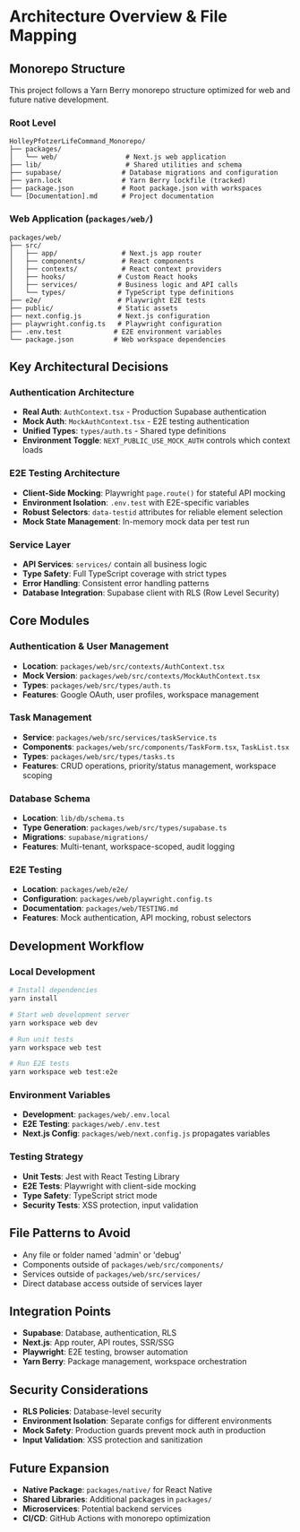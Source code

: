 # Architecture Overview & File Mapping

## Monorepo Structure

This project follows a Yarn Berry monorepo structure optimized for web and future native development.

### Root Level
```
HolleyPfotzerLifeCommand_Monorepo/
├── packages/
│   └── web/                 # Next.js web application
├── lib/                     # Shared utilities and schema
├── supabase/               # Database migrations and configuration
├── yarn.lock               # Yarn Berry lockfile (tracked)
├── package.json            # Root package.json with workspaces
└── [Documentation].md      # Project documentation
```

### Web Application (`packages/web/`)
```
packages/web/
├── src/
│   ├── app/                # Next.js app router
│   ├── components/         # React components
│   ├── contexts/           # React context providers
│   ├── hooks/             # Custom React hooks
│   ├── services/          # Business logic and API calls
│   └── types/             # TypeScript type definitions
├── e2e/                   # Playwright E2E tests
├── public/                # Static assets
├── next.config.js         # Next.js configuration
├── playwright.config.ts   # Playwright configuration
├── .env.test             # E2E environment variables
└── package.json          # Web workspace dependencies
```

## Key Architectural Decisions

### Authentication Architecture
- **Real Auth**: `AuthContext.tsx` - Production Supabase authentication
- **Mock Auth**: `MockAuthContext.tsx` - E2E testing authentication
- **Unified Types**: `types/auth.ts` - Shared type definitions
- **Environment Toggle**: `NEXT_PUBLIC_USE_MOCK_AUTH` controls which context loads

### E2E Testing Architecture
- **Client-Side Mocking**: Playwright `page.route()` for stateful API mocking
- **Environment Isolation**: `.env.test` with E2E-specific variables
- **Robust Selectors**: `data-testid` attributes for reliable element selection
- **Mock State Management**: In-memory mock data per test run

### Service Layer
- **API Services**: `services/` contain all business logic
- **Type Safety**: Full TypeScript coverage with strict types
- **Error Handling**: Consistent error handling patterns
- **Database Integration**: Supabase client with RLS (Row Level Security)

## Core Modules

### Authentication & User Management
- **Location**: `packages/web/src/contexts/AuthContext.tsx`
- **Mock Version**: `packages/web/src/contexts/MockAuthContext.tsx`
- **Types**: `packages/web/src/types/auth.ts`
- **Features**: Google OAuth, user profiles, workspace management

### Task Management
- **Service**: `packages/web/src/services/taskService.ts`
- **Components**: `packages/web/src/components/TaskForm.tsx`, `TaskList.tsx`
- **Types**: `packages/web/src/types/tasks.ts`
- **Features**: CRUD operations, priority/status management, workspace scoping

### Database Schema
- **Location**: `lib/db/schema.ts`
- **Type Generation**: `packages/web/src/types/supabase.ts`
- **Migrations**: `supabase/migrations/`
- **Features**: Multi-tenant, workspace-scoped, audit logging

### E2E Testing
- **Location**: `packages/web/e2e/`
- **Configuration**: `packages/web/playwright.config.ts`
- **Documentation**: `packages/web/TESTING.md`
- **Features**: Mock authentication, API mocking, robust selectors

## Development Workflow

### Local Development
```bash
# Install dependencies
yarn install

# Start web development server
yarn workspace web dev

# Run unit tests
yarn workspace web test

# Run E2E tests
yarn workspace web test:e2e
```

### Environment Variables
- **Development**: `packages/web/.env.local`
- **E2E Testing**: `packages/web/.env.test`
- **Next.js Config**: `packages/web/next.config.js` propagates variables

### Testing Strategy
- **Unit Tests**: Jest with React Testing Library
- **E2E Tests**: Playwright with client-side mocking
- **Type Safety**: TypeScript strict mode
- **Security Tests**: XSS protection, input validation

## File Patterns to Avoid
- Any file or folder named 'admin' or 'debug'
- Components outside of `packages/web/src/components/`
- Services outside of `packages/web/src/services/`
- Direct database access outside of services layer

## Integration Points
- **Supabase**: Database, authentication, RLS
- **Next.js**: App router, API routes, SSR/SSG
- **Playwright**: E2E testing, browser automation
- **Yarn Berry**: Package management, workspace orchestration

## Security Considerations
- **RLS Policies**: Database-level security
- **Environment Isolation**: Separate configs for different environments
- **Mock Safety**: Production guards prevent mock auth in production
- **Input Validation**: XSS protection and sanitization

## Future Expansion
- **Native Package**: `packages/native/` for React Native
- **Shared Libraries**: Additional packages in `packages/`
- **Microservices**: Potential backend services
- **CI/CD**: GitHub Actions with monorepo optimization
